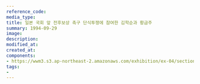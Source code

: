 ```yaml
---
reference_code:
media_type:
title: 일본 국회 앞 전후보상 촉구 단식투쟁에 참여한 김학순과 황금주
summary: 1994-09-29
image:
description:
modified_at:
created_at:
components:
- https://wwm3.s3.ap-northeast-2.amazonaws.com/exhibition/ex-04/section-02/20_일본국회+앞+전후보상+촉구+단식투쟁.jpg
tags:
-
---
```

